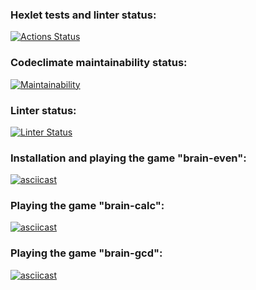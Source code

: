 ### Hexlet tests and linter status:
[![Actions Status](https://github.com/sunn-shinne/frontend-project-lvl1/workflows/hexlet-check/badge.svg)](https://github.com/sunn-shinne/frontend-project-lvl1/actions)

### Codeclimate maintainability status:
[![Maintainability](https://api.codeclimate.com/v1/badges/a99a88d28ad37a79dbf6/maintainability)](https://github.com/sunn-shinne/frontend-project-lvl1/actions)

### Linter status:
[![Linter Status](https://github.com/sunn-shinne/frontend-project-lvl1/workflows/linter-check/badge.svg)](https://github.com/sunn-shinne/frontend-project-lvl1/actions)


### Installation and playing the game "brain-even":
[![asciicast](https://asciinema.org/a/MnALljnKpu0jDCo2TMl80pNx5.svg)](https://asciinema.org/a/MnALljnKpu0jDCo2TMl80pNx5)

### Playing the game "brain-calc":
[![asciicast](https://asciinema.org/a/7401x1xRs1KFWCZyjCsoLOFZ3.svg)](https://asciinema.org/a/7401x1xRs1KFWCZyjCsoLOFZ3)

### Playing the game "brain-gcd":
[![asciicast](https://asciinema.org/a/GfWLSDYEKq1ZsHyJ7LBut8lkC.svg)](https://asciinema.org/a/GfWLSDYEKq1ZsHyJ7LBut8lkC)